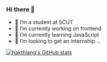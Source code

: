 ### Hi there 👋

<!--
**hakthiang/hakthiang** is a ✨ _special_ ✨ repository because its `README.md` (this file) appears on your GitHub profile.

Here are some ideas to get you started:

- 🔭 I’m currently working on ...
- 🌱 I’m currently learning ...
- 👯 I’m looking to collaborate on ...
- 🤔 I’m looking for help with ...
- 💬 Ask me about ...
- 📫 How to reach me: ...
- 😄 Pronouns: ...
- ⚡ Fun fact: ...
-->

- 🤔 I’m a student at SCUT
- 🔭 I’m currently working on frontend
- 🌱 I’m currently learning JavaScript
- 👯 I’m looking to get an internship ...



[![hakthiang's GitHub stats](https://github-readme-stats.vercel.app/api?username=hakthiang&show_icons=true&theme=highcontrast)](https://github.com/hakthiang/github-readme-stats)
